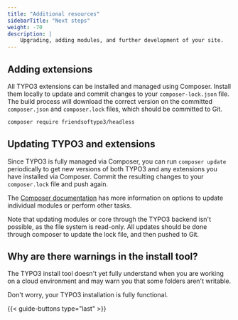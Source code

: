 ```yaml
---
title: "Additional resources"
sidebarTitle: "Next steps"
weight: -70
description: |
    Upgrading, adding modules, and further development of your site.
---
```


## Adding extensions

All TYPO3 extensions can be installed and managed using Composer. Install them locally to update and commit changes to your `composer-lock.json` file. The build process will download the correct version on the committed `composer.json` and `composer.lock` files, which should be committed to Git.

```bash
composer require friendsoftypo3/headless
```

## Updating TYPO3 and extensions

Since TYPO3 is fully managed via Composer, you can run `composer update` periodically to get new versions of both TYPO3 and any extensions you have installed via Composer.
Commit the resulting changes to your `composer.lock` file and push again.

The [Composer documentation](https://getcomposer.org/doc/) has more information on options to update individual modules or perform other tasks.

Note that updating modules or core through the TYPO3 backend isn't possible, as the file system is read-only.
All updates should be done through composer to update the lock file, and then pushed to Git.

## Why are there warnings in the install tool?

The TYPO3 install tool doesn't yet fully understand when you are working on a cloud environment and may warn you that some folders aren't writable.

Don't worry, your TYPO3 installation is fully functional.

{{< guide-buttons type="last" >}}
